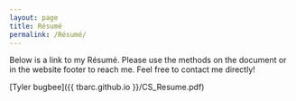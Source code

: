 ```yaml
---
layout: page
title: Résumé
permalink: /Résumé/
---
```


Below is a link to my Résumé. Please use the methods on the document or in the website footer to reach me. Feel free to contact me directly!

[Tyler bugbee]({{ tbarc.github.io }}/CS_Resume.pdf)
